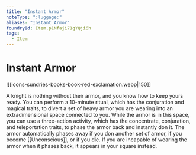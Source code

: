 ```yaml
---
title: "Instant Armor"
noteType: ":luggage:"
aliases: "Instant Armor"
foundryId: Item.p1Nfaji71gYQji6h
tags:
  - Item
---
```


# Instant Armor
![[icons-sundries-books-book-red-exclamation.webp|150]]

A knight is nothing without their armor, and you know how to keep yours ready. You can perform a 10-minute ritual, which has the conjuration and magical traits, to divert a set of heavy armor you are wearing into an extradimensional space connected to you. While the armor is in this space, you can use a three-action activity, which has the concentrate, conjuration, and teleportation traits, to phase the armor back and instantly don it. The armor automatically phases away if you don another set of armor, if you become [[Unconscious]], or if you die. If you are incapable of wearing the armor when it phases back, it appears in your square instead.
